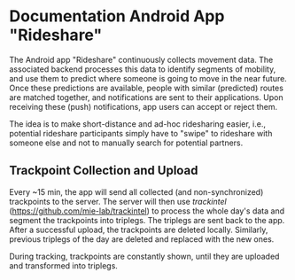 # Documentation Android App "Rideshare"

The Android app "Rideshare" continuously collects movement data.
The associated backend processes this data to identify segments of mobility, and use them to predict where someone is going to move in the near future.
Once these predictions are available, people with similar (predicted) routes are matched together, and notifications are sent to their applications.
Upon receiving these (push) notifications, app users can accept or reject them.

The idea is to make short-distance and ad-hoc ridesharing easier, i.e., potential rideshare participants simply have to "swipe" to rideshare with someone else and not to manually search for potential partners.

## Trackpoint Collection and Upload

Every ~15 min, the app will send all collected (and non-synchronized) trackpoints to the server.
The server will then use *trackintel* (<https://github.com/mie-lab/trackintel>) to process the whole day's data and segment the trackpoints into triplegs.
The triplegs are sent back to the app.
After a successful upload, the trackpoints are deleted locally.
Similarly, previous triplegs of the day are deleted and replaced with the new ones.

During tracking, trackpoints are constantly shown, until they are uploaded and transformed into triplegs.
